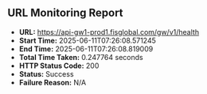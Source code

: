 ## URL Monitoring Report

- **URL:** https://api-gw1-prod1.fisglobal.com/gw/v1/health
- **Start Time:** 2025-06-11T07:26:08.571245
- **End Time:** 2025-06-11T07:26:08.819009
- **Total Time Taken:** 0.247764 seconds
- **HTTP Status Code:** 200
- **Status:** Success
- **Failure Reason:** N/A
